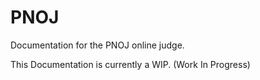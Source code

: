 # PNOJ
Documentation for the PNOJ online judge.

This Documentation is currently a WIP. (Work In Progress)
